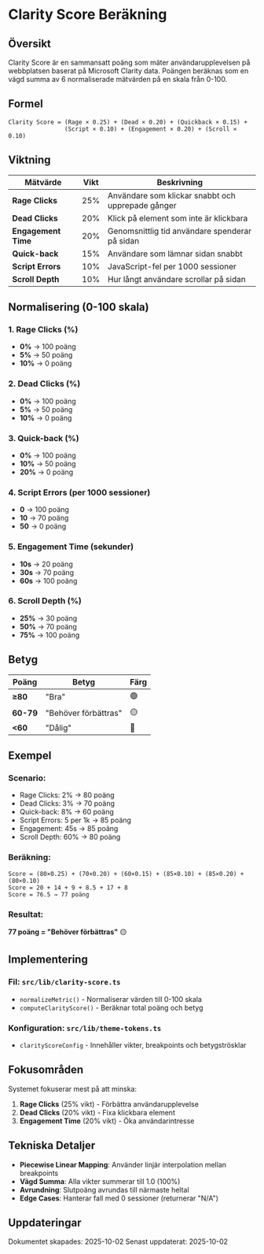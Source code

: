 # Clarity Score Beräkning

## Översikt

Clarity Score är en sammansatt poäng som mäter användarupplevelsen på webbplatsen baserat på Microsoft Clarity data. Poängen beräknas som en vägd summa av 6 normaliserade mätvärden på en skala från 0-100.

## Formel

```
Clarity Score = (Rage × 0.25) + (Dead × 0.20) + (Quickback × 0.15) + 
                (Script × 0.10) + (Engagement × 0.20) + (Scroll × 0.10)
```

## Viktning

| Mätvärde | Vikt | Beskrivning |
|----------|------|-------------|
| **Rage Clicks** | 25% | Användare som klickar snabbt och upprepade gånger |
| **Dead Clicks** | 20% | Klick på element som inte är klickbara |
| **Engagement Time** | 20% | Genomsnittlig tid användare spenderar på sidan |
| **Quick-back** | 15% | Användare som lämnar sidan snabbt |
| **Script Errors** | 10% | JavaScript-fel per 1000 sessioner |
| **Scroll Depth** | 10% | Hur långt användare scrollar på sidan |

## Normalisering (0-100 skala)

### 1. Rage Clicks (%)
- **0%** → 100 poäng
- **5%** → 50 poäng  
- **10%** → 0 poäng

### 2. Dead Clicks (%)
- **0%** → 100 poäng
- **5%** → 50 poäng
- **10%** → 0 poäng

### 3. Quick-back (%)
- **0%** → 100 poäng
- **10%** → 50 poäng
- **20%** → 0 poäng

### 4. Script Errors (per 1000 sessioner)
- **0** → 100 poäng
- **10** → 70 poäng
- **50** → 0 poäng

### 5. Engagement Time (sekunder)
- **10s** → 20 poäng
- **30s** → 70 poäng
- **60s** → 100 poäng

### 6. Scroll Depth (%)
- **25%** → 30 poäng
- **50%** → 70 poäng
- **75%** → 100 poäng

## Betyg

| Poäng | Betyg | Färg |
|-------|-------|------|
| **≥80** | "Bra" | 🟢 |
| **60-79** | "Behöver förbättras" | 🟡 |
| **<60** | "Dålig" | 🔴 |

## Exempel

### Scenario:
- Rage Clicks: 2% → 80 poäng
- Dead Clicks: 3% → 70 poäng
- Quick-back: 8% → 60 poäng
- Script Errors: 5 per 1k → 85 poäng
- Engagement: 45s → 85 poäng
- Scroll Depth: 60% → 80 poäng

### Beräkning:
```
Score = (80×0.25) + (70×0.20) + (60×0.15) + (85×0.10) + (85×0.20) + (80×0.10)
Score = 20 + 14 + 9 + 8.5 + 17 + 8
Score = 76.5 → 77 poäng
```

### Resultat:
**77 poäng = "Behöver förbättras"** 🟡

## Implementering

### Fil: `src/lib/clarity-score.ts`
- `normalizeMetric()` - Normaliserar värden till 0-100 skala
- `computeClarityScore()` - Beräknar total poäng och betyg

### Konfiguration: `src/lib/theme-tokens.ts`
- `clarityScoreConfig` - Innehåller vikter, breakpoints och betygströsklar

## Fokusområden

Systemet fokuserar mest på att minska:
1. **Rage Clicks** (25% vikt) - Förbättra användarupplevelse
2. **Dead Clicks** (20% vikt) - Fixa klickbara element
3. **Engagement Time** (20% vikt) - Öka användarintresse

## Tekniska Detaljer

- **Piecewise Linear Mapping**: Använder linjär interpolation mellan breakpoints
- **Vägd Summa**: Alla vikter summerar till 1.0 (100%)
- **Avrundning**: Slutpoäng avrundas till närmaste heltal
- **Edge Cases**: Hanterar fall med 0 sessioner (returnerar "N/A")

## Uppdateringar

Dokumentet skapades: 2025-10-02
Senast uppdaterat: 2025-10-02
